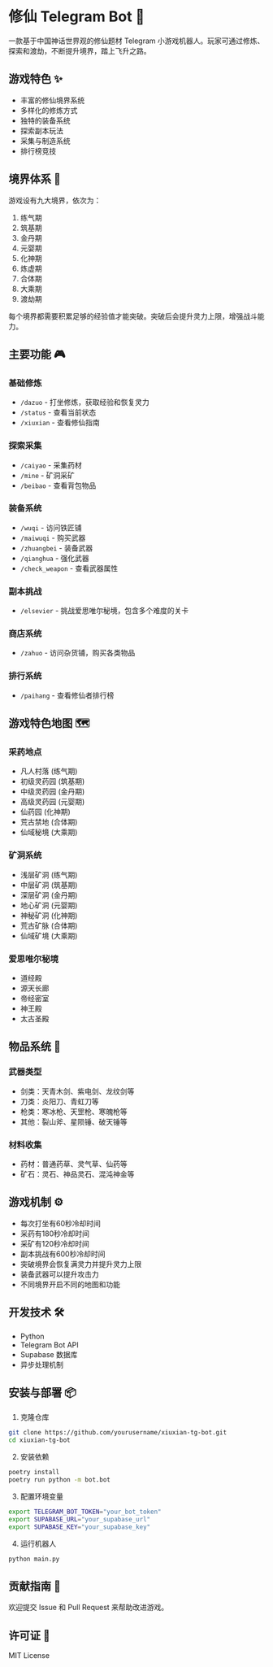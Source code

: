 # 修仙 Telegram Bot 🔮

一款基于中国神话世界观的修仙题材 Telegram 小游戏机器人。玩家可通过修炼、探索和渡劫，不断提升境界，踏上飞升之路。

## 游戏特色 ✨

- 丰富的修仙境界系统
- 多样化的修炼方式
- 独特的装备系统
- 探索副本玩法
- 采集与制造系统
- 排行榜竞技

## 境界体系 🌟

游戏设有九大境界，依次为：

1. 练气期
2. 筑基期
3. 金丹期
4. 元婴期
5. 化神期
6. 炼虚期
7. 合体期
8. 大乘期
9. 渡劫期

每个境界都需要积累足够的经验值才能突破。突破后会提升灵力上限，增强战斗能力。

## 主要功能 🎮

### 基础修炼
- `/dazuo` - 打坐修炼，获取经验和恢复灵力
- `/status` - 查看当前状态
- `/xiuxian` - 查看修仙指南

### 探索采集
- `/caiyao` - 采集药材
- `/mine` - 矿洞采矿
- `/beibao` - 查看背包物品

### 装备系统
- `/wuqi` - 访问铁匠铺
- `/maiwuqi` - 购买武器
- `/zhuangbei` - 装备武器
- `/qianghua` - 强化武器
- `/check_weapon` - 查看武器属性

### 副本挑战
- `/elsevier` - 挑战爱思唯尔秘境，包含多个难度的关卡

### 商店系统
- `/zahuo` - 访问杂货铺，购买各类物品

### 排行系统
- `/paihang` - 查看修仙者排行榜

## 游戏特色地图 🗺️

### 采药地点
- 凡人村落 (练气期)
- 初级灵药园 (筑基期)
- 中级灵药园 (金丹期)
- 高级灵药园 (元婴期)
- 仙药园 (化神期)
- 荒古禁地 (合体期)
- 仙域秘境 (大乘期)

### 矿洞系统
- 浅层矿洞 (练气期)
- 中层矿洞 (筑基期)
- 深层矿洞 (金丹期)
- 地心矿洞 (元婴期)
- 神秘矿洞 (化神期)
- 荒古矿脉 (合体期)
- 仙域矿境 (大乘期)

### 爱思唯尔秘境
- 道经殿
- 源天长廊
- 帝经密室
- 神王殿
- 太古圣殿

## 物品系统 💎

### 武器类型
- 剑类：天青木剑、紫电剑、龙纹剑等
- 刀类：炎阳刀、青虹刀等
- 枪类：寒冰枪、天罡枪、寒魄枪等
- 其他：裂山斧、星陨锤、破天锤等

### 材料收集
- 药材：普通药草、灵气草、仙药等
- 矿石：灵石、神品灵石、混沌神金等

## 游戏机制 ⚙️

- 每次打坐有60秒冷却时间
- 采药有180秒冷却时间
- 采矿有120秒冷却时间
- 副本挑战有600秒冷却时间
- 突破境界会恢复满灵力并提升灵力上限
- 装备武器可以提升攻击力
- 不同境界开启不同的地图和功能

## 开发技术 🛠️

- Python
- Telegram Bot API
- Supabase 数据库
- 异步处理机制

## 安装与部署 📦

1. 克隆仓库
```bash
git clone https://github.com/yourusername/xiuxian-tg-bot.git
cd xiuxian-tg-bot
```

2. 安装依赖
```bash
poetry install
poetry run python -m bot.bot
```

3. 配置环境变量
```bash
export TELEGRAM_BOT_TOKEN="your_bot_token"
export SUPABASE_URL="your_supabase_url"
export SUPABASE_KEY="your_supabase_key"
```

4. 运行机器人
```bash
python main.py
```

## 贡献指南 🤝

欢迎提交 Issue 和 Pull Request 来帮助改进游戏。

## 许可证 📄

MIT License
